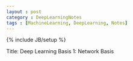 ```yaml
---
layout : post
category : DeepLearningNotes
tags : [MachineLearning, DeepLearning, Notes]
---
```


{% include JB/setup %}

Title: Deep Learning Basis 1: Network Basis


